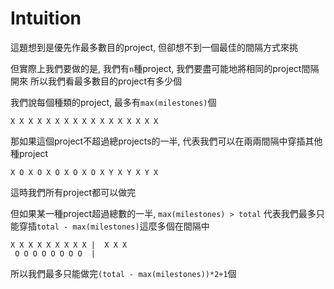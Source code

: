 # Intuition

這題想到是優先作最多數目的project, 但卻想不到一個最佳的間隔方式來挑

但實際上我們要做的是, 我們有`n`種project, 我們要盡可能地將相同的project間隔開來
所以我們看最多數目的project有多少個

我們說每個種類的project, 最多有`max(milestones)`個

```
X X X X X X X X X X X X X X X X X
```

那如果這個project不超過總projects的一半, 代表我們可以在兩兩間隔中穿插其他種project
```
X O X O X O X O X O X Y X Y X Y X
```

這時我們所有project都可以做完

但如果某一種project超過總數的一半, `max(milestones) > total`
代表我們最多只能穿插`total - max(milestones)`這麼多個在間隔中

```
X X X X X X X X X |  X X X
 O O O O O O O O  |
```

所以我們最多只能做完`(total - max(milestones))*2+1`個